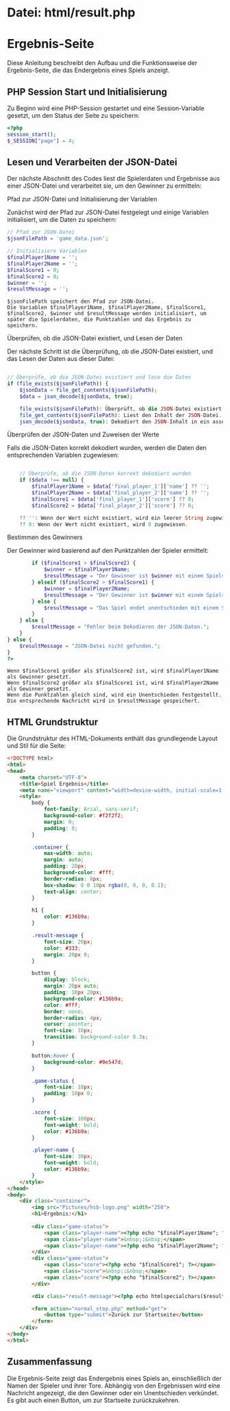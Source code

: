 # Datei: html/result.php

# Ergebnis-Seite

Diese Anleitung beschreibt den Aufbau und die Funktionsweise der Ergebnis-Seite, die das Endergebnis eines Spiels anzeigt.

## PHP Session Start und Initialisierung

Zu Beginn wird eine PHP-Session gestartet und eine Session-Variable gesetzt, um den Status der Seite zu speichern:

```php
<?php
session_start();
$_SESSION["page"] = 4;
```

## Lesen und Verarbeiten der JSON-Datei

Der nächste Abschnitt des Codes liest die Spielerdaten und Ergebnisse aus einer JSON-Datei und verarbeitet sie, um den Gewinner zu ermitteln:

Pfad zur JSON-Datei und Initialisierung der Variablen

Zunächst wird der Pfad zur JSON-Datei festgelegt und einige Variablen initialisiert, um die Daten zu speichern:

```php
// Pfad zur JSON-Datei
$jsonFilePath = 'game_data.json';

// Initialisiere Variablen
$finalPlayer1Name = '';
$finalPlayer2Name = '';
$finalScore1 = 0;
$finalScore2 = 0;
$winner = '';
$resultMessage = '';
```

    $jsonFilePath speichert den Pfad zur JSON-Datei.
    Die Variablen $finalPlayer1Name, $finalPlayer2Name, $finalScore1, $finalScore2, $winner und $resultMessage werden initialisiert, um später die Spielerdaten, die Punktzahlen und das Ergebnis zu speichern.

Überprüfen, ob die JSON-Datei existiert, und Lesen der Daten

Der nächste Schritt ist die Überprüfung, ob die JSON-Datei existiert, und das Lesen der Daten aus dieser Datei:


```php

// Überprüfe, ob die JSON-Datei existiert und lese die Daten
if (file_exists($jsonFilePath)) {
    $jsonData = file_get_contents($jsonFilePath);
    $data = json_decode($jsonData, true);

    file_exists($jsonFilePath): Überprüft, ob die JSON-Datei existiert.
    file_get_contents($jsonFilePath): Liest den Inhalt der JSON-Datei.
    json_decode($jsonData, true): Dekodiert den JSON-Inhalt in ein assoziatives Array.
```

Überprüfen der JSON-Daten und Zuweisen der Werte

Falls die JSON-Daten korrekt dekodiert wurden, werden die Daten den entsprechenden Variablen zugewiesen:


```php

    // Überprüfe, ob die JSON-Daten korrekt dekodiert wurden
    if ($data !== null) {
        $finalPlayer1Name = $data['final_player_1']['name'] ?? '';
        $finalPlayer2Name = $data['final_player_2']['name'] ?? '';
        $finalScore1 = $data['final_player_1']['score'] ?? 0;
        $finalScore2 = $data['final_player_2']['score'] ?? 0;

    ?? '': Wenn der Wert nicht existiert, wird ein leerer String zugewiesen.
    ?? 0: Wenn der Wert nicht existiert, wird 0 zugewiesen.
```

Bestimmen des Gewinners

Der Gewinner wird basierend auf den Punktzahlen der Spieler ermittelt:

```php
        if ($finalScore1 > $finalScore2) {
            $winner = $finalPlayer1Name;
            $resultMessage = "Der Gewinner ist $winner mit einem Spielstand von $finalScore1 : $finalScore2!";
        } elseif ($finalScore2 > $finalScore1) {
            $winner = $finalPlayer2Name;
            $resultMessage = "Der Gewinner ist $winner mit einem Spielstand von $finalScore2 : $finalScore1!";
        } else {
            $resultMessage = "Das Spiel endet unentschieden mit einem Spielstand von $finalScore1 : $finalScore2!";
        }
    } else {
        $resultMessage = "Fehler beim Dekodieren der JSON-Daten.";
    }
} else {
    $resultMessage = "JSON-Datei nicht gefunden.";
}
?>
```

    Wenn $finalScore1 größer als $finalScore2 ist, wird $finalPlayer1Name als Gewinner gesetzt.
    Wenn $finalScore2 größer als $finalScore1 ist, wird $finalPlayer2Name als Gewinner gesetzt.
    Wenn die Punktzahlen gleich sind, wird ein Unentschieden festgestellt.
    Die entsprechende Nachricht wird in $resultMessage gespeichert.

## HTML Grundstruktur

Die Grundstruktur des HTML-Dokuments enthält das grundlegende Layout und Stil für die Seite:

```html
<!DOCTYPE html>
<html>
<head>
    <meta charset="UTF-8">
    <title>Spiel Ergebnis</title>
    <meta name="viewport" content="width=device-width, initial-scale=1.0">
    <style>
        body {
            font-family: Arial, sans-serif;
            background-color: #f2f2f2;
            margin: 0;
            padding: 0;
        }

        .container {
            max-width: auto;
            margin: auto;
            padding: 20px;
            background-color: #fff;
            border-radius: 8px;
            box-shadow: 0 0 10px rgba(0, 0, 0, 0.1);
            text-align: center;
        }

        h1 {
            color: #136b9a;
        }

        .result-message {
            font-size: 20px;
            color: #333;
            margin: 20px 0;
        }

        button {
            display: block;
            margin: 20px auto;
            padding: 10px 20px;
            background-color: #136b9a;
            color: #fff;
            border: none;
            border-radius: 4px;
            cursor: pointer;
            font-size: 18px;
            transition: background-color 0.3s;
        }

        button:hover {
            background-color: #0e547d;
        }

        .game-status {
            font-size: 18px;
            padding: 10px 0;
        }

        .score {
            font-size: 100px;
            font-weight: bold;
            color: #136b9a;
        }

        .player-name {
            font-size: 30px;
            font-weight: bold;
            color: #136b9a;
        }
    </style>
</head>
<body>
    <div class="container">
        <img src="Pictures/hsb-logo.png" width="250">
        <h1>Ergebnis:</h1>
        
        <div class="game-status">
            <span class="player-name"><?php echo "$finalPlayer1Name"; ?></span>
            <span class="player-name">&nbsp;:&nbsp;</span>
            <span class="player-name"><?php echo "$finalPlayer2Name"; ?></span>
        </div>
        <div class="game-status">
            <span class="score"><?php echo "$finalScore1"; ?></span>
            <span class="score">&nbsp;:&nbsp;</span>
            <span class="score"><?php echo "$finalScore2"; ?></span>
        </div>

        <div class="result-message"><?php echo htmlspecialchars($resultMessage); ?></div>

        <form action="normal_stop.php" method="get">
            <button type="submit">Zurück zur Startseite</button>
        </form>
    </div>
</body>
</html>
```

## Zusammenfassung

Die Ergebnis-Seite zeigt das Endergebnis eines Spiels an, einschließlich der Namen der Spieler und ihrer Tore. Abhängig von den Ergebnissen wird eine Nachricht angezeigt, die den Gewinner oder ein Unentschieden verkündet. Es gibt auch einen Button, um zur Startseite zurückzukehren.
